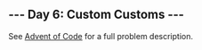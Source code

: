 \--- Day 6: Custom Customs ---
-----------------------------

See [Advent of Code](https://adventofcode.com/2020/day/6) for a full problem description.
